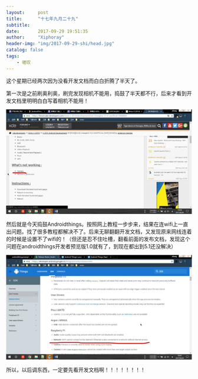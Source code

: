 ```yaml
---
layout:     post
title:      "十七年九月二十九"
subtitle:   
date:       2017-09-29 19:51:35
author:     "Xiphoray"
header-img: "img/2017-09-29-shi/head.jpg"
catalog: false
tags:     
    - 嗟叹
---
```



这个星期已经两次因为没看开发文档而白白折腾了半天了。

第一次是之前刷奥利奥，刷完发现相机不能用，捣鼓了半天都不行，后来才看到开发文档里明明白白写着相机不能用！

![img](/img/2017-09-29-shi/1.jpg)

然后就是今天捣鼓Androidthings。按照网上教程一步步来，结果在连wifi上一直出问题。找了很多教程都解决不了。后来无聊翻翻开发文档，又发现原来网线连着的时候是设置不了wifi的！（但还是忍不住吐槽，翻看前面的发布文档，发现这个问题在androidthings开发者预览版1.0就有了，到现在都出到5.1还没解决）

![img](/img/2017-09-29-shi/2.jpg)

所以，以后调东西，一定要先看开发文档啊！！！！！！！！


